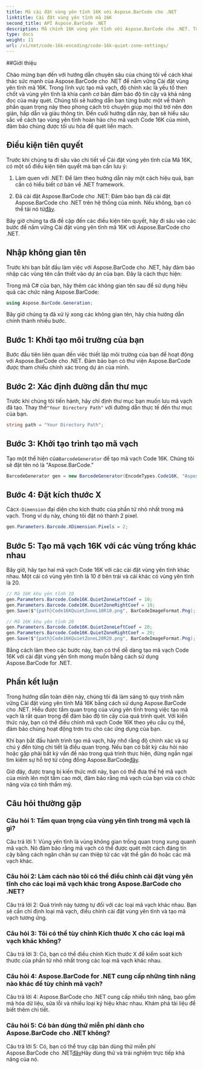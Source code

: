 ```yaml
---
title: Mã cài đặt vùng yên tĩnh 16K với Aspose.BarCode cho .NET
linktitle: Cài đặt vùng yên tĩnh mã 16K
second_title: API Aspose.BarCode .NET
description: Mã chính 16K vùng yên tĩnh với Aspose.BarCode cho .NET. Tùy chỉnh cài đặt mã vạch để quét đáng tin cậy.
type: docs
weight: 11
url: /vi/net/code-16k-encoding/code-16k-quiet-zone-settings/
---
```

##Giới thiệu

Chào mừng bạn đến với hướng dẫn chuyên sâu của chúng tôi về cách khai thác sức mạnh của Aspose.BarCode cho .NET để nắm vững Cài đặt vùng yên tĩnh mã 16K. Trong lĩnh vực tạo mã vạch, độ chính xác là yếu tố then chốt và vùng yên tĩnh là khía cạnh cơ bản đảm bảo độ tin cậy và khả năng đọc của máy quét. Chúng tôi sẽ hướng dẫn bạn từng bước một về thành phần quan trọng này theo phong cách trò chuyện giúp mọi thứ trở nên đơn giản, hấp dẫn và giàu thông tin. Đến cuối hướng dẫn này, bạn sẽ hiểu sâu sắc về cách tạo vùng yên tĩnh hoàn hảo cho mã vạch Code 16K của mình, đảm bảo chúng được tối ưu hóa để quét liền mạch.

## Điều kiện tiên quyết

Trước khi chúng ta đi sâu vào chi tiết về Cài đặt vùng yên tĩnh của Mã 16K, có một số điều kiện tiên quyết mà bạn cần lưu ý:

1. Làm quen với .NET: Để làm theo hướng dẫn này một cách hiệu quả, bạn cần có hiểu biết cơ bản về .NET framework.

2.  Đã cài đặt Aspose.BarCode cho .NET: Đảm bảo bạn đã cài đặt Aspose.BarCode cho .NET trên hệ thống của mình. Nếu không, bạn có thể tải nó từ[đây](https://releases.aspose.com/barcode/net/).

Bây giờ chúng ta đã đề cập đến các điều kiện tiên quyết, hãy đi sâu vào các bước để nắm vững Cài đặt vùng yên tĩnh mã 16K với Aspose.BarCode cho .NET.

## Nhập không gian tên

Trước khi bạn bắt đầu làm việc với Aspose.BarCode cho .NET, hãy đảm bảo nhập các vùng tên cần thiết vào dự án của bạn. Đây là cách thực hiện:

Trong mã C# của bạn, hãy thêm các không gian tên sau để sử dụng hiệu quả các chức năng Aspose.BarCode:

```csharp
using Aspose.BarCode.Generation;
```

Bây giờ chúng ta đã xử lý xong các không gian tên, hãy chia hướng dẫn chính thành nhiều bước.

## Bước 1: Khởi tạo môi trường của bạn

Bước đầu tiên liên quan đến việc thiết lập môi trường của bạn để hoạt động với Aspose.BarCode cho .NET. Đảm bảo bạn có thư viện Aspose.BarCode được tham chiếu chính xác trong dự án của mình.

## Bước 2: Xác định đường dẫn thư mục

 Trước khi chúng tôi tiến hành, hãy chỉ định thư mục bạn muốn lưu mã vạch đã tạo. Thay thế`"Your Directory Path"` với đường dẫn thực tế đến thư mục của bạn.

```csharp
string path = "Your Directory Path";
```

## Bước 3: Khởi tạo trình tạo mã vạch

 Tạo một thể hiện của`BarcodeGenerator` để tạo mã vạch Code 16K. Chúng tôi sẽ đặt tên nó là "Aspose.BarCode."

```csharp
BarcodeGenerator gen = new BarcodeGenerator(EncodeTypes.Code16K, "Aspose.BarCode");
```

## Bước 4: Đặt kích thước X

 Các`X-Dimension` đại diện cho kích thước của phần tử nhỏ nhất trong mã vạch. Trong ví dụ này, chúng tôi đặt nó thành 2 pixel.

```csharp
gen.Parameters.Barcode.XDimension.Pixels = 2;
```

## Bước 5: Tạo mã vạch 16K với các vùng trống khác nhau

Bây giờ, hãy tạo hai mã vạch Code 16K với các cài đặt vùng yên tĩnh khác nhau. Một cái có vùng yên tĩnh là 10 ở bên trái và cái khác có vùng yên tĩnh là 20.

```csharp
// Mã 16K khu yên tĩnh 10
gen.Parameters.Barcode.Code16K.QuietZoneLeftCoef = 10;
gen.Parameters.Barcode.Code16K.QuietZoneRightCoef = 10;
gen.Save($"{path}Code16KQuietZoneL10R10.png", BarCodeImageFormat.Png);

// Mã 16K khu yên tĩnh 20
gen.Parameters.Barcode.Code16K.QuietZoneLeftCoef = 20;
gen.Parameters.Barcode.Code16K.QuietZoneRightCoef = 20;
gen.Save($"{path}Code16KQuietZoneL20R20.png", BarCodeImageFormat.Png);
```

Bằng cách làm theo các bước này, bạn có thể dễ dàng tạo mã vạch Code 16K với cài đặt vùng yên tĩnh mong muốn bằng cách sử dụng Aspose.BarCode for .NET.

## Phần kết luận

Trong hướng dẫn toàn diện này, chúng tôi đã làm sáng tỏ quy trình nắm vững Cài đặt vùng yên tĩnh Mã 16K bằng cách sử dụng Aspose.BarCode cho .NET. Hiểu được tầm quan trọng của vùng yên tĩnh trong việc tạo mã vạch là rất quan trọng để đảm bảo độ tin cậy của quá trình quét. Với kiến thức này, bạn có thể điều chỉnh mã vạch Code 16K theo yêu cầu cụ thể, đảm bảo chúng hoạt động trơn tru cho các ứng dụng của bạn.

 Khi bạn bắt đầu hành trình tạo mã vạch, hãy nhớ rằng độ chính xác và sự chú ý đến từng chi tiết là điều quan trọng. Nếu bạn có bất kỳ câu hỏi nào hoặc gặp phải bất kỳ vấn đề nào trong quá trình thực hiện, đừng ngần ngại tìm kiếm sự hỗ trợ từ cộng đồng Aspose.BarCode[đây](https://forum.aspose.com/c/barcode/13).

Giờ đây, được trang bị kiến thức mới này, bạn có thể đưa thế hệ mã vạch của mình lên một tầm cao mới, đảm bảo rằng mã vạch của bạn vừa có chức năng vừa có tính thẩm mỹ.

## Câu hỏi thường gặp

### Câu hỏi 1: Tầm quan trọng của vùng yên tĩnh trong mã vạch là gì?
   
Câu trả lời 1: Vùng yên tĩnh là vùng không gian trống quan trọng xung quanh mã vạch. Nó đảm bảo rằng mã vạch có thể được quét một cách đáng tin cậy bằng cách ngăn chặn sự can thiệp từ các vật thể gần đó hoặc các mã vạch khác.

### Câu hỏi 2: Làm cách nào tôi có thể điều chỉnh cài đặt vùng yên tĩnh cho các loại mã vạch khác trong Aspose.BarCode cho .NET?

Câu trả lời 2: Quá trình này tương tự đối với các loại mã vạch khác nhau. Bạn sẽ cần chỉ định loại mã vạch, điều chỉnh cài đặt vùng yên tĩnh và tạo mã vạch tương ứng.

### Câu hỏi 3: Tôi có thể tùy chỉnh Kích thước X cho các loại mã vạch khác không?

Câu trả lời 3: Có, bạn có thể điều chỉnh Kích thước X để kiểm soát kích thước của phần tử nhỏ nhất trong các loại mã vạch khác nhau.

### Câu hỏi 4: Aspose.BarCode for .NET cung cấp những tính năng nào khác để tùy chỉnh mã vạch?

Câu trả lời 4: Aspose.BarCode cho .NET cung cấp nhiều tính năng, bao gồm mã hóa dữ liệu, sửa lỗi và nhiều loại ký hiệu khác nhau. Khám phá tài liệu để biết thêm chi tiết.

### Câu hỏi 5: Có bản dùng thử miễn phí dành cho Aspose.BarCode cho .NET không?

 Câu trả lời 5: Có, bạn có thể truy cập bản dùng thử miễn phí Aspose.BarCode cho .NET[đây](https://releases.aspose.com/)Hãy dùng thử và trải nghiệm trực tiếp khả năng của nó.